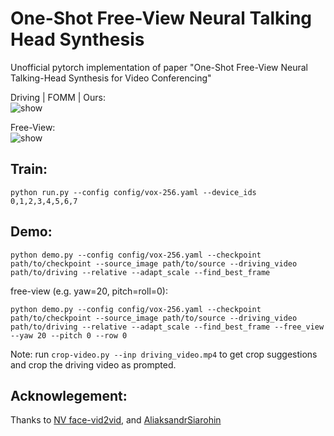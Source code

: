# One-Shot Free-View Neural Talking Head Synthesis
Unofficial pytorch implementation of paper "One-Shot Free-View Neural Talking-Head Synthesis for Video Conferencing"  


Driving | FOMM | Ours:    
![show](https://github.com/zhanglonghao1992/ReadmeImages/blob/master/images/081.gif) 

Free-View:  
![show](https://github.com/zhanglonghao1992/ReadmeImages/blob/master/images/concat.gif) 

Train:  
--------
```
python run.py --config config/vox-256.yaml --device_ids 0,1,2,3,4,5,6,7
```

Demo:  
--------
```
python demo.py --config config/vox-256.yaml --checkpoint path/to/checkpoint --source_image path/to/source --driving_video path/to/driving --relative --adapt_scale --find_best_frame
```
free-view (e.g. yaw=20, pitch=roll=0):
```
python demo.py --config config/vox-256.yaml --checkpoint path/to/checkpoint --source_image path/to/source --driving_video path/to/driving --relative --adapt_scale --find_best_frame --free_view --yaw 20 --pitch 0 --row 0
```
Note: run ```crop-video.py --inp driving_video.mp4``` to get crop suggestions and crop the driving video as prompted.

Acknowlegement: 
--------
Thanks to [NV face-vid2vid](https://github.com/NVlabs/face-vid2vid), and [AliaksandrSiarohin](https://github.com/AliaksandrSiarohin/first-order-model)
